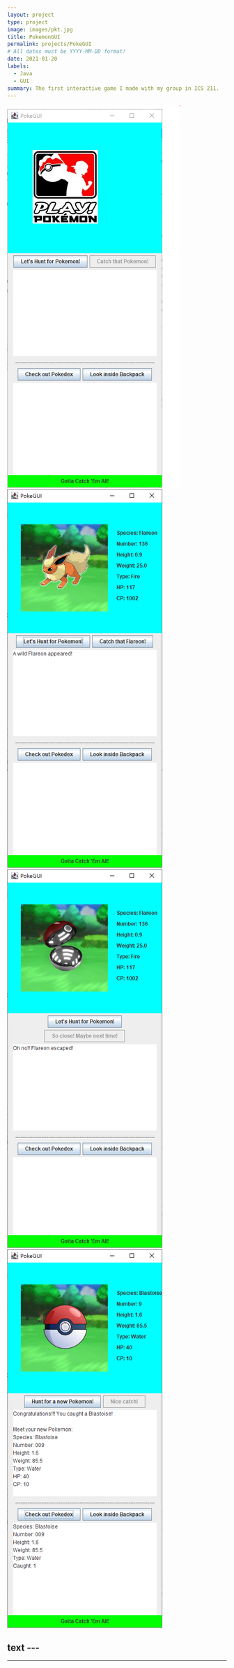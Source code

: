 ```yaml
---
layout: project
type: project
image: images/pkt.jpg
title: PokemonGUI
permalink: projects/PokeGUI
# All dates must be YYYY-MM-DD format!
date: 2021-01-20
labels:
  - Java
  - GUI
summary: The first interactive game I made with my group in ICS 211.
---
```


<div class="ui images">
  <img class="ui image" src="../images/pk1.png">
  <img class="ui image" src="../images/pk2.png">
  <img class="ui image" src="../images/pk3.png">
  <img class="ui image" src="../images/pk4.png">
</div>


text ---
---
---



